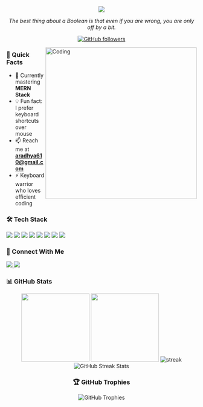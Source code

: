 <div align="center">
  <img src="https://readme-typing-svg.herokuapp.com/?lines=Welcome+to+my+GitHub!;I'm+Aradhya+Srivastava!&center=true&size=30&color=58a6ff">
</div>

<p align="center">
  <em>The best thing about a Boolean is that even if you are wrong, you are only off by a bit.</em> 
</p>

<div align="center">
  
  
  [![GitHub followers](https://img.shields.io/github/followers/aradhya-7-7?style=social)](https://github.com/aradhya-7-7)
  
</div>

<img align="right" alt="Coding" width="400" src="https://media.giphy.com/media/qgQUggAC3Pfv687qPC/giphy.gif">

### 🚀 Quick Facts

- 🔭 Currently mastering **MERN Stack**
- 💡 Fun fact: I prefer keyboard shortcuts over mouse
- 📫 Reach me at **aradhya610@gmail.com**
- ⚡ Keyboard warrior who loves efficient coding

### 🛠️ Tech Stack

<p align="left">
  <img src="https://img.shields.io/badge/React-20232A?style=for-the-badge&logo=react&logoColor=61DAFB"/>
  <img src="https://img.shields.io/badge/Node.js-43853D?style=for-the-badge&logo=node.js&logoColor=white"/>
  <img src="https://img.shields.io/badge/Express.js-404D59?style=for-the-badge"/>
  <img src="https://img.shields.io/badge/MongoDB-4EA94B?style=for-the-badge&logo=mongodb&logoColor=white"/>
  <img src="https://img.shields.io/badge/TypeScript-007ACC?style=for-the-badge&logo=typescript&logoColor=white"/>
  <img src="https://img.shields.io/badge/Firebase-FFCA28?style=for-the-badge&logo=firebase&logoColor=black"/>
  <img src="https://img.shields.io/badge/Next.js-000000?style=for-the-badge&logo=next.js&logoColor=white"/>
  <img src="https://img.shields.io/badge/Tailwind_CSS-38B2AC?style=for-the-badge&logo=tailwind-css&logoColor=white"/>
</p>

### 🤝 Connect With Me

<p align="left">
  <a href="https://instagram.com/aradhya.7" target="_blank">
    <img src="https://img.shields.io/badge/Instagram-E4405F?style=for-the-badge&logo=instagram&logoColor=white"/>
  </a>
  <a href="mailto:aradhya610@gmail.com">
    <img src="https://img.shields.io/badge/Gmail-D14836?style=for-the-badge&logo=gmail&logoColor=white"/>
  </a>
</p>

### 📊 GitHub Stats

<div align="center">
  
  <img height="180em" src="https://github-readme-stats.vercel.app/api?username=aradhya-7-7&show_icons=true&theme=tokyonight&include_all_commits=true&count_private=true"/>
  
  <img height="180em" src="https://github-readme-stats.vercel.app/api/top-langs/?username=aradhya-7-7&layout=compact&langs_count=8&theme=tokyonight"/>
  
  <img src="https://github-readme-streak-stats.herokuapp.com/?user=aradhya-7-7&theme=tokyonight" alt="streak"/>
  
<div align="center">
  
  <img src="https://github-readme-streak-stats.herokuapp.com/?user=aradhya-7-7&theme=tokyonight" alt="GitHub Streak Stats"/>

</div>

### 🏆 GitHub Trophies

<div align="center">

  ![GitHub Trophies](https://github-profile-trophy.vercel.app/?username=aradhya-7-7&theme=darkhub&no-frame=true&column=7)

</div>

